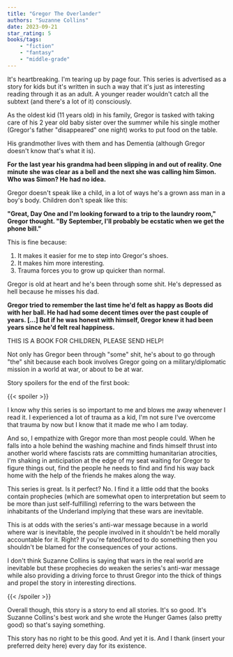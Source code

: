 ```yaml
---
title: "Gregor The Overlander"
authors: "Suzanne Collins"
date: 2023-09-21
star_rating: 5
books/tags:
    - "fiction"
    - "fantasy"
    - "middle-grade"
---
```

It's heartbreaking. I'm tearing up by page four. This series is advertised as a story for kids but it's written in such a way that it's just as interesting reading through it as an adult. A younger reader wouldn't catch all the subtext (and there's a lot of it) consciously.

As the oldest kid (11 years old) in his family, Gregor is tasked with taking care of his 2 year old baby sister over the summer while his single mother (Gregor's father "disappeared" one night) works to put food on the table.

His grandmother lives with them and has Dementia (although Gregor doesn't know that's what it is).

**For the last year his grandma had been slipping in and out of reality. One minute she was clear as a bell and the next she was calling him Simon. Who was Simon? He had no idea.**

Gregor doesn't speak like a child, in a lot of ways he's a grown ass man in a boy's body. Children don't speak like this:

**"Great, Day One and I'm looking forward to a trip to the laundry room," Gregor thought. "By September, I'll probably be ecstatic when we get the phone bill."**

This is fine because:
1. It makes it easier for me to step into Gregor's shoes.
2. It makes him more interesting.
3. Trauma forces you to grow up quicker than normal.

Gregor is old at heart and he's been through some shit. He's depressed as hell because he misses his dad.

**Gregor tried to remember the last time he'd felt as happy as Boots did with her ball. He had had some decent times over the past couple of years. [...] But if he was honest with himself, Gregor knew it had been years since he'd felt real happiness.**

THIS IS A BOOK FOR CHILDREN, PLEASE SEND HELP!

Not only has Gregor been through "some" shit, he's about to go through "the" shit because each book involves Gregor going on a military/diplomatic mission in a world at war, or about to be at war.

<!--more-->

Story spoilers for the end of the first book:

{{< spoiler >}}

I know why this series is so important to me and blows me away whenever I read it. I experienced a lot of trauma as a kid, I'm not sure I've overcome that trauma by now but I know that it made me who I am today.

And so, I empathize with Gregor more than most people could. When he falls into a hole behind the washing machine and finds himself thrust into another world where fascists rats are committing humanitarian atrocities, I'm shaking in anticipation at the edge of my seat waiting for Gregor to figure things out, find the people he needs to find and find his way back home with the help of the friends he makes along the way.

This series is great. Is it perfect? No. I find it a little odd that the books contain prophecies (which are somewhat open to interpretation but seem to be more than just self-fulfilling) referring to the wars between the inhabitants of the Underland implying that these wars are inevitable.

This is at odds with the series's anti-war message because in a world where war is inevitable, the people involved in it shouldn't be held morally accountable for it. Right? If you're fated/forced to do something then you shouldn't be blamed for the consequences of your actions.

I don't think Suzanne Collins is saying that wars in the real world are inevitable but these prophecies do weaken the series's anti-war message while also providing a driving force to thrust Gregor into the thick of things and propel the story in interesting directions.

{{< /spoiler >}}

Overall though, this story is a story to end all stories. It's so good. It's Suzanne Collins's best work and she wrote the Hunger Games (also pretty good) so that's saying something.

This story has no right to be this good. And yet it is. And I thank (insert your preferred deity here) every day for its existence.